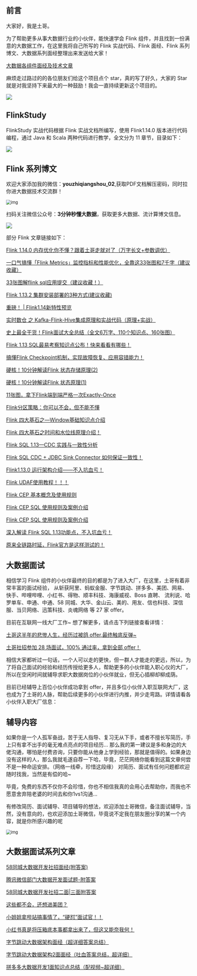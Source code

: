 ## 前言

大家好，我是土哥。

为了帮助更多从事大数据行业的小伙伴，能快速学会 Flink 组件，并且找到一份满意的大数据工作，在这里我将自己所写的 Flink 实战代码、Flink 面经、Flink 系列博文、大数据系列面经整理出来发送给大家！

[大数据各组件面经及技术文章](https://github.com/threeknowbigdata/bigdata_interview_notes)

麻烦走过路过的的各位朋友们给这个项目点个 star，真的写了好久，大家的 Star 就是对我坚持下来最大的一种鼓励！我会一直持续更新这个项目的。

![](https://files.mdnice.com/user/19005/a4fa823a-6ac5-47e8-a01d-24f4ccf9c994.png)

## FlinkStudy

FlinkStudy 实战代码根据 Flink 实战文档所编写，使用 Flink1.14.0 版本进行代码编程，通过 Java 和 Scala 两种代码进行教学，全文分为 11 章节，目录如下：


![](https://files.mdnice.com/user/19005/80ef0685-a70a-492c-b5d0-bb847eeda49e.png)

## Flink 系列博文


欢迎大家添加我的微信：**youzhiqiangshou_02**,获取PDF文档解压密码，同时拉你进大数据技术交流群！

<img src="https://files.mdnice.com/user/19005/b13cfefa-1229-455b-a1c1-f2a3c6207ce8.png" alt="img" style="zoom:80%;" />


扫码关注微信公众号：**3分钟秒懂大数据**，获取更多大数据、流计算博文信息。


![](https://files.mdnice.com/user/19005/9b74646c-5950-4a72-ba53-f3755c6ed667.png)

部分 Flink 文章链接如下：

[Flink 1.14.0 内存优化你不懂？跟着土哥走就对了（万字长文+参数调优）](https://mp.weixin.qq.com/s?__biz=Mzg5NDY3NzIwMA==&mid=2247499997&idx=1&sn=5037221dff9b28e86e4c6b6a4cfc968f&chksm=c0197962f76ef074ee92df03886bfb9bcd894947eaa7a1ab51086d98210e9be047fbd9647f94&token=299008056&lang=zh_CN#rd)

[一口气搞懂「Flink Metrics」监控指标和性能优化，全靠这33张图和7千字（建议收藏）](https://mp.weixin.qq.com/s?__biz=Mzg5NDY3NzIwMA==&mid=2247499736&idx=1&sn=652f3d94182d56a795a55c495c89ab2b&chksm=c0194667f76ecf71bc1e8543222effd2a9ff940b48e4c14e52a966763ddb074d8f2305bca6ac&token=299008056&lang=zh_CN#rd)

[33张图解flink sql应用提交（建议收藏！）](https://mp.weixin.qq.com/s?__biz=Mzg5NDY3NzIwMA==&mid=2247499065&idx=1&sn=65559142ae6210e937baa8e9f8a1089b&chksm=c0194486f76ecd9028e0113a34b2e633d406ef342eab676043fb159b52f4c10eaefd55a2757b&token=299008056&lang=zh_CN#rd)

[Flink 1.13.2 集群安装部署的3种方式(建议收藏)](https://mp.weixin.qq.com/s?__biz=Mzg5NDY3NzIwMA==&mid=2247498571&idx=1&sn=d4557dfb7dde1964bf0ba684c9b2ff0a&chksm=c01942f4f76ecbe2feb3504b166f94fd0762efffe7acaa804bac27dba6c17556d1b623ee8e39&token=299008056&lang=zh_CN#rd)

[重磅！ | Flink1.14新特性预览](https://mp.weixin.qq.com/s?__biz=Mzg5NDY3NzIwMA==&mid=2247497696&idx=1&sn=db2cb7921c10a378f3e15d28527ca5bf&chksm=c0194e5ff76ec749ed96a5ef361550e1d1f66c97ba571f18ef255375912fb57fdb4cfb207756&token=299008056&lang=zh_CN#rd)

[实时数仓 之 Kafka-Flink-Hive集成原理和实战代码（原理+实战）](https://mp.weixin.qq.com/s?__biz=Mzg5NDY3NzIwMA==&mid=2247497251&idx=1&sn=e6b87fe99c916bb38a4c50f3dc3fc538&chksm=c0194f9cf76ec68a8434ddf302f053ade6b1cbb6aabc865bbbc6f92398756f239a41d90d0251&token=299008056&lang=zh_CN#rd)

[史上最全干货！Flink面试大全总结（全文6万字、110个知识点、160张图）](https://mp.weixin.qq.com/s?__biz=Mzg5NDY3NzIwMA==&mid=2247497240&idx=1&sn=954c0702a2d842f9facb4e36c8c44563&chksm=c0194fa7f76ec6b1f8b41e96ca6347b0e0da7fea3077cbed02ed862a0f3e335289eda3153924&token=299008056&lang=zh_CN#rd)

[Flink 1.13 SQL最易考察知识点公布！快来看看有哪些！](https://mp.weixin.qq.com/s?__biz=Mzg5NDY3NzIwMA==&mid=2247497239&idx=1&sn=826157c19070ab5c6ce20e533a60120a&chksm=c0194fa8f76ec6be2b9efe537e9bde765b070ee01196608c44b6d6d53a14237ef34af2011d3e&token=299008056&lang=zh_CN#rd)

[搞懂Flink Checkpoint机制，实现故障恢复、应用容错能力！](https://mp.weixin.qq.com/s?__biz=Mzg5NDY3NzIwMA==&mid=2247497235&idx=1&sn=32c372a4eef36b3c1936e7dce117a075&chksm=c0194facf76ec6babd669be0f8e2b0dede7f6a2dccbb11b1c387d8a1ce172565746a0b8a8a7e&token=299008056&lang=zh_CN#rd)

[硬核！10分钟解读Flink 状态存储原理(2)](https://mp.weixin.qq.com/s?__biz=Mzg5NDY3NzIwMA==&mid=2247497227&idx=1&sn=1b48a869d12bd0622de7a1a893df816c&chksm=c0194fb4f76ec6a24aefd8030fd679c3f77cf6129ed9370123876adec6ba392e16f92ab24d47&token=299008056&lang=zh_CN#rd)

[硬核！10分钟解读Flink 状态原理(1)](https://mp.weixin.qq.com/s?__biz=Mzg5NDY3NzIwMA==&mid=2247497226&idx=1&sn=f44ecbd2ef652146a68ef7049db1f387&chksm=c0194fb5f76ec6a307b0f939f5d3be5da8b72bf091999cf0de6a034a0f7b53d629412083c649&token=299008056&lang=zh_CN#rd)

[11张图，拿下Flink端到端严格一次Exactly-Once](https://mp.weixin.qq.com/s?__biz=Mzg5NDY3NzIwMA==&mid=2247497224&idx=1&sn=8654d025accb3e2bbc6978f1801d3b66&chksm=c0194fb7f76ec6a1cd7b8cb007bec4c2f05c2e15155d238c48eac9d3c893ff921df895ade082&token=299008056&lang=zh_CN#rd)

[Flink分区策略：你可以不会，但不能不懂](https://mp.weixin.qq.com/s?__biz=Mzg5NDY3NzIwMA==&mid=2247497223&idx=1&sn=34f8c3693111afa28dd598b270ac8809&chksm=c0194fb8f76ec6aef4befeee260aa8d5cafa8e666c5ce574a6d93cbc01b8f45730cf9e2947c4&token=299008056&lang=zh_CN#rd)

[Flink 四大基石之—Window基础知识点介绍](https://mp.weixin.qq.com/s?__biz=Mzg5NDY3NzIwMA==&mid=2247497204&idx=1&sn=ade24641ffd55410a89dfe1030408039&chksm=c0194c4bf76ec55d0730e7415c47e9bc50f86da4d17a589e457b89b10100785036f17f44ea66&token=299008056&lang=zh_CN#rd)

[Flink 四大基石之时间和水位线原理介绍！](https://mp.weixin.qq.com/s?__biz=Mzg5NDY3NzIwMA==&mid=2247497202&idx=1&sn=0ab6a5008cdcc8d03c41ab517b7f7feb&chksm=c0194c4df76ec55b70a15c3235e12fb3ba7b9dc502eb34e894a78a5595ef4a073382a66e9210&token=299008056&lang=zh_CN#rd)

[Flink SQL 1.13—CDC 实践与一致性分析](https://mp.weixin.qq.com/s?__biz=Mzg5NDY3NzIwMA==&mid=2247497200&idx=1&sn=30acc078e9f30abdd8221e4ba3b508cd&chksm=c0194c4ff76ec5597168b59d5a992c4ee07c170def23e57cc144565d032fa136178c71f2b45f&token=299008056&lang=zh_CN#rd)

[Flink SQL CDC + JDBC Sink Connector 如何保证一致性！](https://mp.weixin.qq.com/s?__biz=Mzg5NDY3NzIwMA==&mid=2247497200&idx=2&sn=ae9734975d6e0318b71a0982de039951&chksm=c0194c4ff76ec55921ed83f6b638a06135aeff64e0d5383428dda5fa944408c9fe18942f3cd5&token=299008056&lang=zh_CN#rd)

[Flink1.13.0 运行架构介绍——不入坑血亏！](https://mp.weixin.qq.com/s?__biz=Mzg5NDY3NzIwMA==&mid=2247497197&idx=1&sn=1b9b134c1889ce7bf4d4369245136f44&chksm=c0194c52f76ec544c9297a6359e7124cc7b091918405b8284829a63dca576457c11895fc63e5&token=299008056&lang=zh_CN#rd)

[Flink UDAF使用教程！！！](https://mp.weixin.qq.com/s?__biz=Mzg5NDY3NzIwMA==&mid=2247497196&idx=1&sn=0a715919759cf4ebbf82d78e48fb43a0&chksm=c0194c53f76ec545ea0f1c1cac0d8cb3be6d51dc4f8f873311f7404073b37f2a1540193473b5&token=299008056&lang=zh_CN#rd)

[Flink CEP 基本概念及使用规则](https://mp.weixin.qq.com/s?__biz=Mzg5NDY3NzIwMA==&mid=2247497195&idx=1&sn=3afa899382469e9675b93d5e8eea0960&chksm=c0194c54f76ec5420d8b5eab5ef6a27405996c97a4c3bb622dc6f8833012e7a3c7b3ea8fa6dc&token=299008056&lang=zh_CN#rd)

[Flink CEP SQL 使用规则及案例介绍](https://mp.weixin.qq.com/s?__biz=Mzg5NDY3NzIwMA==&mid=2247497195&idx=2&sn=6d5d381ba521cff2a6208a7513ae84fe&chksm=c0194c54f76ec542b8ff25a5c06b62e92ce93e8568d5a48c1cce5c5bdb894a627532be4b62b3&token=299008056&lang=zh_CN#rdv)

[Flink CEP SQL 使用规则及案例介绍](https://mp.weixin.qq.com/s?__biz=Mzg5NDY3NzIwMA==&mid=2247497195&idx=2&sn=6d5d381ba521cff2a6208a7513ae84fe&chksm=c0194c54f76ec542b8ff25a5c06b62e92ce93e8568d5a48c1cce5c5bdb894a627532be4b62b3&token=299008056&lang=zh_CN#rd)

[深入解读 Flink SQL 1.13功能点，不入坑血亏！](https://mp.weixin.qq.com/s?__biz=Mzg5NDY3NzIwMA==&mid=2247497193&idx=1&sn=69819b65b150518dec74494cdfdd0063&chksm=c0194c56f76ec540deb6020e6c340fcb89c5f331f6d87f9e3b6127c15fbf16274c2e3c535ce7&token=299008056&lang=zh_CN#rd)

[原来全链路时延，Flink官方是这样测试的！](https://mp.weixin.qq.com/s?__biz=Mzg5NDY3NzIwMA==&mid=2247497188&idx=1&sn=255a13441f54b727cc60462fba8427af&chksm=c0194c5bf76ec54db5233326c87e4dead48e381578bac27e0bc13ae6453bc541e98c388f4fe1&token=299008056&lang=zh_CN#rd)




## 大数据面试

相信学习 Flink 组件的小伙伴最终的目的都是为了进入大厂，在这里，土哥有着非常丰富的面试经验， 从斩获阿里、蚂蚁金服、字节跳动、拼多多、美团、网易、快手、哔哩哔哩、小红书、得物、顺丰科技、海康威视、Boss 直聘、
流利说、哈罗单车、申通、中通、58 同城、大华、金山云、美的、用友、信也科技、深信服、当贝网络、迅策科技、炎魂网络 等 27 家 offer。

目前在互联网一线大厂工作~ 想了解更多，请点击下列链接查看详情：

[土哥这半年的悲惨人生，经历过被鸽 offer,最终触底反弹~](https://mp.weixin.qq.com/s?__biz=Mzg5NDY3NzIwMA==&mid=2247511408&idx=1&sn=beb292ab97ada3ee486511bfe503117d&chksm=c01914cff76e9dd90fd81857805a57aadcf4fa0a3ce731e5939d8651ed9bac561dba6bb7e03a&scene=21#wechat_redirect)

[土哥社招参加 28 场面试，100% 通过率，拿到全部 offer！](https://mp.weixin.qq.com/s?__biz=Mzg5NDY3NzIwMA==&mid=2247511408&idx=1&sn=beb292ab97ada3ee486511bfe503117d&chksm=c01914cff76e9dd90fd81857805a57aadcf4fa0a3ce731e5939d8651ed9bac561dba6bb7e03a&scene=21#wechat_redirect)

相信大家都听过一句话，一个人可以走的更快，但一群人才能走的更远，所以，为了将自己面试的经验和经历传授给更多人，帮助更多的小伙伴能入职心仪的大厂，所以在空闲时间就辅导求职大数据岗位的小伙伴就业，但无心插柳却柳成荫。

目前已经辅导上百位小伙伴成功拿到 offer，并且多位小伙伴入职互联网大厂，这也成为了土哥的人脉，帮助后续更多的小伙伴进行内推，并少走弯路。详情请看各小伙伴入职大厂信息：

## 辅导内容

如果你是一个人孤军奋战，苦于无人指导、复习无从下手，或者不擅长写简历，手上只有拿不出手的毫无难点亮点的项目经历...
那么我的第一建议是多和身边的大佬沟通，哪怕是付费咨询，只要你能从他身上学到经验，那就是值得的。如果身边没有这样的人，那么我就毛遂自荐一下哈，毕竟，茫茫网络你能看到这篇文章何尝不是一种命运安排。（网络一线牵，珍惜这段缘）
对简历、面试有任何问题都欢迎随时找我，当然是有偿的哈~

毕竟，免费的东西不仅你不会珍惜，你也不相信我真的会用心去帮助你，而我也不愿意舍弃陪老婆的时间去和你1vs1沟通...

有修改简历、面试辅导、项目辅导的想法，欢迎添加土哥微信，备注面试辅导，当然，没有意向的，也欢迎添加土哥微信，毕竟说不定我在朋友圈分享的某一个内容，就是你所感兴趣的呢

<img src="https://files.mdnice.com/user/19005/b13cfefa-1229-455b-a1c1-f2a3c6207ce8.png" alt="img" style="zoom:80%;" />

## 大数据面试系列文章

[58同城大数据开发社招面经(附答案)](https://mp.weixin.qq.com/s?__biz=Mzg5NDY3NzIwMA==&mid=2247506132&idx=1&sn=5e55dffa4ed8dcb137126390fe9283cb&chksm=c019616bf76ee87dfa8a99ac708007d70666822f50edf27a410dbeda1f3f02a016abf9a05c51&token=918623161&lang=zh_CN#rd)

[腾讯微信部门大数据开发面试题-附答案](https://mp.weixin.qq.com/s?__biz=Mzg5NDY3NzIwMA==&mid=2247502003&idx=1&sn=8e5b8dc8af51ded709bc8834a9ccb166&chksm=c019710cf76ef81a4fb5afd6d61f432492c7ba85e122ca16531d5180b5ffaaa87a40aa7725b0&token=918623161&lang=zh_CN#rd)

[58同城大数据开发社招二面|三面附答案](https://mp.weixin.qq.com/s?__biz=Mzg5NDY3NzIwMA==&mid=2247506296&idx=1&sn=1c70af5345a81ae4fb7d927b6b1ba57e&chksm=c01960c7f76ee9d191927f0378213e18f212e6d58f67b19b8e030e70cb3ddd2e92ad06349e83&token=918623161&lang=zh_CN#rd)

[这些都不会，还想进美团？](https://mp.weixin.qq.com/s?__biz=Mzg5NDY3NzIwMA==&mid=2247507174&idx=1&sn=fedb53e3cc716e33856dcdbbd923544b&chksm=c0196559f76eec4f71ca3aa22301d77e1208f0c2f1ae828e3930dd83fbf75325b3d871b24475&token=918623161&lang=zh_CN#rd)

[小姐姐拿哔站搞事情了，“硬怼”面试官！！](https://mp.weixin.qq.com/s?__biz=Mzg5NDY3NzIwMA==&mid=2247507243&idx=1&sn=d0fc996e973aaf32f3df9b2917fd353d&chksm=c0196494f76eed82c012ec02c8db71b800b29967370867e624a703d4a33db456b838227839db&token=918623161&lang=zh_CN#rd)

[小红书真是将压箱底本事都拿出来了，但这又能奈我何！](https://mp.weixin.qq.com/s?__biz=Mzg5NDY3NzIwMA==&mid=2247507460&idx=1&sn=e7400f6cce9c6237ce4892eb3045558a&chksm=c01967bbf76eeeadea4dc5513383ddea2fb31aa584185b2f3eb66638b1a3db68245435177e0b&token=918623161&lang=zh_CN#rd)

[字节跳动大数据架构面经（超详细答案总结）](https://mp.weixin.qq.com/s?__biz=Mzg5NDY3NzIwMA==&mid=2247508412&idx=1&sn=b2f5f3b54b9bf6fe6c5375db6f05901a&chksm=c0191803f76e9115313ee10e61a10096587a2a930d74851f243c1a6c64f754faf459f9cb4848&token=918623161&lang=zh_CN#rd)


[字节跳动大数据架构2面面经（吐血答案总结，超详细）](https://mp.weixin.qq.com/s?__biz=Mzg5NDY3NzIwMA==&mid=2247508685&idx=1&sn=5a882fc2dbd443116b2d45f32ea17484&chksm=c0191b72f76e9264420639756257ba707e8a616cd56b92e07bd4fe2665c027e3fbbc74725c6a&token=918623161&lang=zh_CN#rd)

[拼多多大数据开发1面知识点总结（配视频~超详细）](https://mp.weixin.qq.com/s?__biz=Mzg5NDY3NzIwMA==&mid=2247510180&idx=1&sn=0d7b95a34fe01c1fe58b836e8576f38c&chksm=c019111bf76e980d0b825f351691714d28f8c2af0a4a8fdc54cb8e7225377d838d8ae48879ad&token=918623161&lang=zh_CN#rd)








